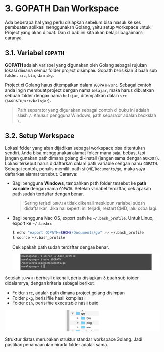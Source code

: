 # 3. GOPATH Dan Workspace

Ada beberapa hal yang perlu disiapkan sebelum bisa masuk ke sesi pembuatan aplikasi menggunakan Golang, yaitu setup workspace untuk Project yang akan dibuat. Dan di bab ini kita akan belajar bagaimana caranya.

## 3.1. Variabel `GOPATH`

**GOPATH** adalah variabel yang digunakan oleh Golang sebagai rujukan lokasi dimana semua folder project disimpan. Gopath berisikian 3 buah sub folder: `src`, `bin`, dan `pkg`.

Project di Golang harus ditempatkan dalam `$GOPATH/src`. Sebagai contoh anda ingin membuat project dengan nama `belajar`, maka harus dibuatkan sebuah folder dengan nama `belajar`, ditempatkan dalam `src` (`$GOPATH/src/belajar`).

> Path separator yang digunakan sebagai contoh di buku ini adalah slash `/`. Khusus pengguna Windows, path separator adalah backslah `\`.

## 3.2. Setup Workspace

Lokasi folder yang akan dijadikan sebagai workspace bisa ditentukan sendiri. Anda bisa menggunakan alamat folder mana saja, bebas, tapi jangan gunakan path dimana golang di-install (jangan sama dengan `GOROOT`). Lokasi tersebut harus didaftarkan dalam path variable dengan nama `GOPATH`. Sebagai contoh, penulis memilih path `$HOME/Documents/go`, maka saya daftarkan alamat tersebut. Caranya:

 - Bagi pengguna **Windows**, tambahkan path folder tersebut ke **path variable** dengan nama `GOPATH`. Setelah variabel terdaftar, cek apakah path sudah terdaftar dengan benar.

    > Sering terjadi `GOPATH` tidak dikenali meskipun variabel sudah didaftarkan. Jika hal seperti ini terjadi, restart CMD, lalu coba lagi.

 - Bagi pengguna Mac OS, export path ke `~/.bash_profile`. Untuk Linux, export ke `~/.bashrc`

    ```bash
    $ echo "export GOPATH=$HOME/Documents/go" >> ~/.bash_profile
    $ source ~/.bash_profile
    ```

    Cek apakah path sudah terdaftar dengan benar.

    ![Pengecekan `GOPATH` di sistem operasi non-Wind\*ws](images/3_1_path.png)

Setelah `GOPATH` berhasil dikenali, perlu disiapkan 3 buah sub folder didalamnya, dengan kriteria sebagai berikut:

 - Folder `src`, adalah path dimana project golang disimpan
 - Folder `pkg`, berisi file hasil kompilasi
 - Folder `bin`, berisi file executable hasil build

![Struktur folder dalam worskpace](images/3_2_workspace.png)

Struktur diatas merupakan struktur standar workspace Golang. Jadi pastikan penamaan dan hirarki folder adalah sama.
